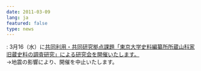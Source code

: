 ```yaml
---
date: 2011-03-09
lang: ja
featured: false
type: news
---
```

: 
3月16（水）に<a href="/news/2010/20110316.pdf" target="_blank">共同利用・共同研究拠点課題「東京大学史料編纂所所蔵山科家旧蔵史料の調査研究」による研究会を開催いたします。</a><br/>
→地震の影響により、開催を中止いたします。<br/>
